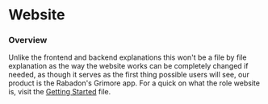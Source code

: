 # Website
### Overview
 Unlike the frontend and backend explanations this won't be a file by file explanation as the way the website works can be completely changed if needed, as though it serves as the first thing possible users will see, our product is the Rabadon's Grimore app. For a quick on what the role website is, visit the [Getting Started](./Technical.md) file.
###  